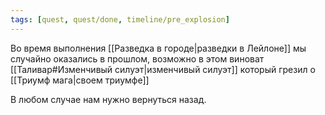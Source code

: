 ```yaml
---
tags: [quest, quest/done, timeline/pre_explosion]
---
```

Во время выполнения [[Разведка в городе|разведки в Лейлоне]] мы случайно оказались в прошлом, возможно в этом виноват [[Таливар#Изменчивый силуэт|изменчивый силуэт]] который грезил о [[Триумф мага|своем триумфе]]

В любом случае нам нужно вернуться назад.

